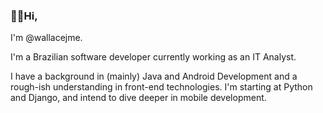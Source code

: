 ### 👋🏼Hi,

I'm @wallacejme.

I'm a Brazilian software developer currently working as an IT Analyst.

I have a background in (mainly) Java and Android Development and a rough-ish understanding in front-end technologies.
I'm starting at Python and Django, and intend to dive deeper in mobile development.

<!---
wallacejme/wallacejme is a ✨ special ✨ repository because its `README.md` (this file) appears on your GitHub profile.
You can click the Preview link to take a look at your changes.
--->
